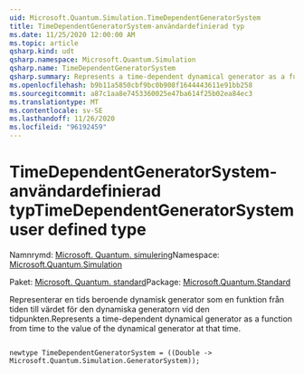```yaml
---
uid: Microsoft.Quantum.Simulation.TimeDependentGeneratorSystem
title: TimeDependentGeneratorSystem-användardefinierad typ
ms.date: 11/25/2020 12:00:00 AM
ms.topic: article
qsharp.kind: udt
qsharp.namespace: Microsoft.Quantum.Simulation
qsharp.name: TimeDependentGeneratorSystem
qsharp.summary: Represents a time-dependent dynamical generator as a function from time to the value of the dynamical generator at that time.
ms.openlocfilehash: b9b11a5850cbf9bc0b908f1644443611e91bb258
ms.sourcegitcommit: a87c1aa8e7453360025e47ba614f25b02ea84ec3
ms.translationtype: MT
ms.contentlocale: sv-SE
ms.lasthandoff: 11/26/2020
ms.locfileid: "96192459"
---
```

# <a name="timedependentgeneratorsystem-user-defined-type"></a><span data-ttu-id="890d7-102">TimeDependentGeneratorSystem-användardefinierad typ</span><span class="sxs-lookup"><span data-stu-id="890d7-102">TimeDependentGeneratorSystem user defined type</span></span>

<span data-ttu-id="890d7-103">Namnrymd: [Microsoft. Quantum. simulering](xref:Microsoft.Quantum.Simulation)</span><span class="sxs-lookup"><span data-stu-id="890d7-103">Namespace: [Microsoft.Quantum.Simulation](xref:Microsoft.Quantum.Simulation)</span></span>

<span data-ttu-id="890d7-104">Paket: [Microsoft. Quantum. standard](https://nuget.org/packages/Microsoft.Quantum.Standard)</span><span class="sxs-lookup"><span data-stu-id="890d7-104">Package: [Microsoft.Quantum.Standard](https://nuget.org/packages/Microsoft.Quantum.Standard)</span></span>


<span data-ttu-id="890d7-105">Representerar en tids beroende dynamisk generator som en funktion från tiden till värdet för den dynamiska generatorn vid den tidpunkten.</span><span class="sxs-lookup"><span data-stu-id="890d7-105">Represents a time-dependent dynamical generator as a function from time to the value of the dynamical generator at that time.</span></span>

```qsharp

newtype TimeDependentGeneratorSystem = ((Double -> Microsoft.Quantum.Simulation.GeneratorSystem));
```

